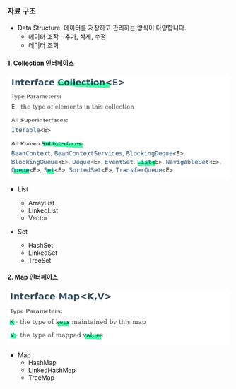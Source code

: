 ### 자료 구조

- Data Structure. 데이터를 저장하고 관리하는 방식이 다양합니다.
  - 데이터 조작 - 추가, 삭제, 수정
  - 데이터 조회

#### 1. Collection 인터페이스

![Alt text](20240111_084028.png)

- List

  - ArrayList
  - LinkedList
  - Vector

- Set
  - HashSet
  - LinkedSet
  - TreeSet

#### 2. Map 인터페이스

![Alt text](20240111_084229.png)

- Map
  - HashMap
  - LinkedHashMap
  - TreeMap
